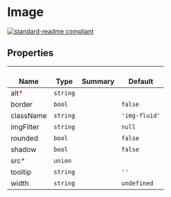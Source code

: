 # Image
  [![standard-readme compliant](https://img.shields.io/badge/standard--readme-OK-green.svg?style=flat-square)](https://github.com/RichardLitt/standard-readme)
  

  ## Properties
  | </br>Name | </br>Type | </br>Summary | </br>Default | 
| ---- | ---- | ---- | ---- |
| alt<font color="red">*</font> | `string` |  |  |
| border | `bool` |  | `false` |
| className | `string` |  | `'img-fluid'` |
| imgFilter | `string` |  | `null` |
| rounded | `bool` |  | `false` |
| shadow | `bool` |  | `false` |
| src<font color="red">*</font> | `union` |  |  |
| tooltip | `string` |  | `''` |
| width | `string` |  | `undefined` |